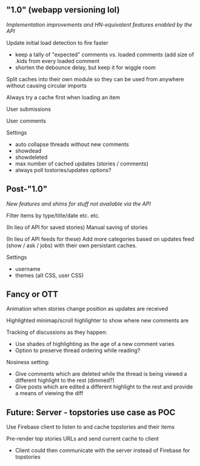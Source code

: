 ## "1.0" (webapp versioning lol)

*Implementation improvements and HN-equivalent features enabled by the API*

Update initial load detection to fire faster
* keep a tally of "expected" comments vs. loaded comments (add size of .kids
  from every loaded comment
* shorten the debounce delay, but keep it for wiggle room

Split caches into their own module so they can be used from anywhere without
causing circular imports

Always try a cache first when loading an item

User submissions

User comments

Settings
* auto collapse threads without new comments
* showdead
* showdeleted
* max number of cached updates (stories / comments)
* always poll tostories/updates options?

## Post-"1.0"

*New features and shims for stuff not available via the API*

Filter items by type/title/date etc. etc.

(In lieu of API for saved stories) Manual saving of stories

(In lieu of API feeds for these) Add more categories based on updates feed (show
/ ask / jobs) with their own persistant caches.

Settings
* username
* themes (alt CSS, user CSS)

## Fancy or OTT

Animation when stories change position as updates are received

Highlighted minimap/scroll highlighter to show where new comments are

Tracking of discussions as they happen:
* Use shades of highlighting as the age of a new comment varies
* Option to preserve thread ordering while reading?

Nosiness setting:
* Give comments which are deleted while the thread is being viewed a different
  highlight to the rest (dimmed?)
* Give posts which are edited a different highlight to the rest and provide a
  means of viewing the diff

## Future: Server - topstories use case as POC

Use Firebase client to listen to and cache topstories and their items

Pre-render top stories URLs and send current cache to client
* Client could then communicate with the server instead of Firebase for topstories